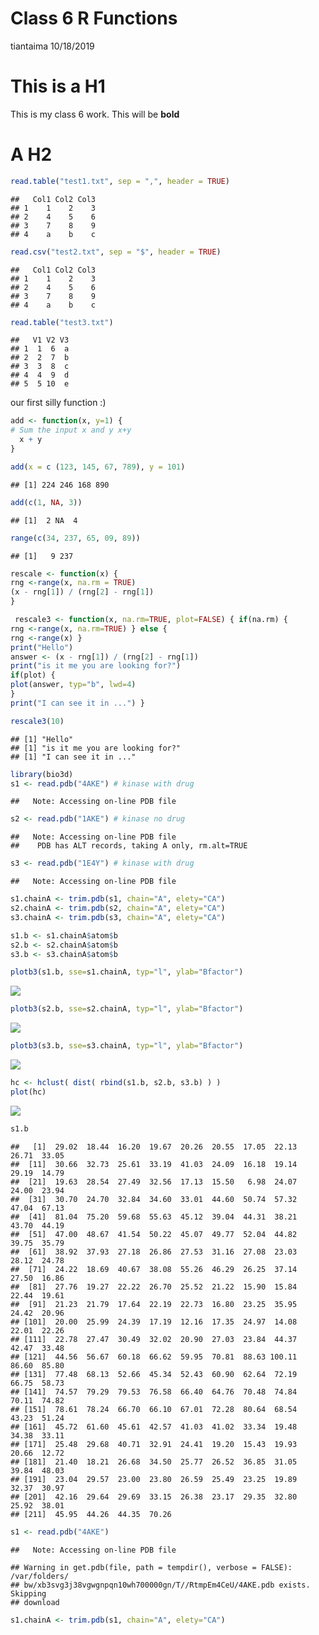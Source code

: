 Class 6 R Functions
================
tiantaima
10/18/2019

# This is a H1

This is my class 6 work. This will be **bold**

# A H2

``` r
read.table("test1.txt", sep = ",", header = TRUE)
```

    ##   Col1 Col2 Col3
    ## 1    1    2    3
    ## 2    4    5    6
    ## 3    7    8    9
    ## 4    a    b    c

``` r
read.csv("test2.txt", sep = "$", header = TRUE)
```

    ##   Col1 Col2 Col3
    ## 1    1    2    3
    ## 2    4    5    6
    ## 3    7    8    9
    ## 4    a    b    c

``` r
read.table("test3.txt")
```

    ##   V1 V2 V3
    ## 1  1  6  a
    ## 2  2  7  b
    ## 3  3  8  c
    ## 4  4  9  d
    ## 5  5 10  e

our first silly function :)

``` r
add <- function(x, y=1) {
# Sum the input x and y x+y
  x + y
}
```

``` r
add(x = c (123, 145, 67, 789), y = 101)
```

    ## [1] 224 246 168 890

``` r
add(c(1, NA, 3))
```

    ## [1]  2 NA  4

``` r
range(c(34, 237, 65, 09, 89))
```

    ## [1]   9 237

``` r
rescale <- function(x) {
rng <-range(x, na.rm = TRUE)
(x - rng[1]) / (rng[2] - rng[1])
}
```

``` r
 rescale3 <- function(x, na.rm=TRUE, plot=FALSE) { if(na.rm) {
rng <-range(x, na.rm=TRUE) } else {
rng <-range(x) }
print("Hello")
answer <- (x - rng[1]) / (rng[2] - rng[1]) 
print("is it me you are looking for?")
if(plot) {
plot(answer, typ="b", lwd=4)
}
print("I can see it in ...") }
```

``` r
rescale3(10)
```

    ## [1] "Hello"
    ## [1] "is it me you are looking for?"
    ## [1] "I can see it in ..."

``` r
library(bio3d)
s1 <- read.pdb("4AKE") # kinase with drug 
```

    ##   Note: Accessing on-line PDB file

``` r
s2 <- read.pdb("1AKE") # kinase no drug 
```

    ##   Note: Accessing on-line PDB file
    ##    PDB has ALT records, taking A only, rm.alt=TRUE

``` r
s3 <- read.pdb("1E4Y") # kinase with drug
```

    ##   Note: Accessing on-line PDB file

``` r
s1.chainA <- trim.pdb(s1, chain="A", elety="CA") 
s2.chainA <- trim.pdb(s2, chain="A", elety="CA") 
s3.chainA <- trim.pdb(s3, chain="A", elety="CA")

s1.b <- s1.chainA$atom$b 
s2.b <- s2.chainA$atom$b 
s3.b <- s3.chainA$atom$b

plotb3(s1.b, sse=s1.chainA, typ="l", ylab="Bfactor") 
```

![](class06_files/figure-gfm/unnamed-chunk-9-1.png)<!-- -->

``` r
plotb3(s2.b, sse=s2.chainA, typ="l", ylab="Bfactor") 
```

![](class06_files/figure-gfm/unnamed-chunk-9-2.png)<!-- -->

``` r
plotb3(s3.b, sse=s3.chainA, typ="l", ylab="Bfactor")
```

![](class06_files/figure-gfm/unnamed-chunk-9-3.png)<!-- -->

``` r
hc <- hclust( dist( rbind(s1.b, s2.b, s3.b) ) ) 
plot(hc)
```

![](class06_files/figure-gfm/unnamed-chunk-9-4.png)<!-- -->

``` r
s1.b
```

    ##   [1]  29.02  18.44  16.20  19.67  20.26  20.55  17.05  22.13  26.71  33.05
    ##  [11]  30.66  32.73  25.61  33.19  41.03  24.09  16.18  19.14  29.19  14.79
    ##  [21]  19.63  28.54  27.49  32.56  17.13  15.50   6.98  24.07  24.00  23.94
    ##  [31]  30.70  24.70  32.84  34.60  33.01  44.60  50.74  57.32  47.04  67.13
    ##  [41]  81.04  75.20  59.68  55.63  45.12  39.04  44.31  38.21  43.70  44.19
    ##  [51]  47.00  48.67  41.54  50.22  45.07  49.77  52.04  44.82  39.75  35.79
    ##  [61]  38.92  37.93  27.18  26.86  27.53  31.16  27.08  23.03  28.12  24.78
    ##  [71]  24.22  18.69  40.67  38.08  55.26  46.29  26.25  37.14  27.50  16.86
    ##  [81]  27.76  19.27  22.22  26.70  25.52  21.22  15.90  15.84  22.44  19.61
    ##  [91]  21.23  21.79  17.64  22.19  22.73  16.80  23.25  35.95  24.42  20.96
    ## [101]  20.00  25.99  24.39  17.19  12.16  17.35  24.97  14.08  22.01  22.26
    ## [111]  22.78  27.47  30.49  32.02  20.90  27.03  23.84  44.37  42.47  33.48
    ## [121]  44.56  56.67  60.18  66.62  59.95  70.81  88.63 100.11  86.60  85.80
    ## [131]  77.48  68.13  52.66  45.34  52.43  60.90  62.64  72.19  66.75  58.73
    ## [141]  74.57  79.29  79.53  76.58  66.40  64.76  70.48  74.84  70.11  74.82
    ## [151]  78.61  78.24  66.70  66.10  67.01  72.28  80.64  68.54  43.23  51.24
    ## [161]  45.72  61.60  45.61  42.57  41.03  41.02  33.34  19.48  34.38  33.11
    ## [171]  25.48  29.68  40.71  32.91  24.41  19.20  15.43  19.93  20.66  12.72
    ## [181]  21.40  18.21  26.68  34.50  25.77  26.52  36.85  31.05  39.84  48.03
    ## [191]  23.04  29.57  23.00  23.80  26.59  25.49  23.25  19.89  32.37  30.97
    ## [201]  42.16  29.64  29.69  33.15  26.38  23.17  29.35  32.80  25.92  38.01
    ## [211]  45.95  44.26  44.35  70.26

``` r
s1 <- read.pdb("4AKE")
```

    ##   Note: Accessing on-line PDB file

    ## Warning in get.pdb(file, path = tempdir(), verbose = FALSE): /var/folders/
    ## bw/xb3svg3j38vgwgnpqn10wh700000gn/T//RtmpEm4CeU/4AKE.pdb exists. Skipping
    ## download

``` r
s1.chainA <- trim.pdb(s1, chain="A", elety="CA") 
```
